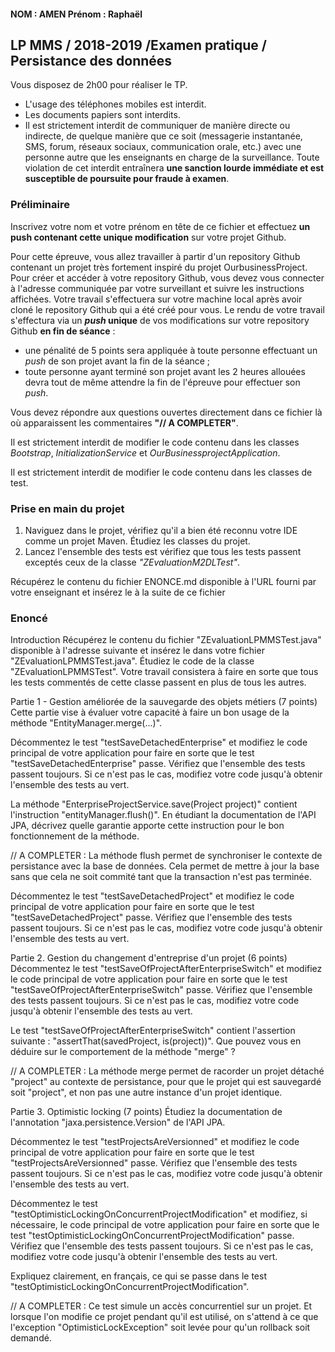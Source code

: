 #### NOM : AMEN   Prénom : Raphaël 


## LP MMS / 2018-2019 /Examen pratique / Persistance des données

Vous disposez de 2h00 pour réaliser le TP. 

- L'usage des téléphones mobiles est interdit.
- Les documents papiers sont interdits.
- Il est strictement interdit de communiquer de manière directe ou indirecte, de quelque manière que ce soit
(messagerie instantanée, SMS, forum, réseaux sociaux, communication orale, etc.) avec une personne autre
que les enseignants en charge de la surveillance.
Toute violation de cet interdit entraînera **une sanction lourde immédiate et est susceptible de poursuite
pour fraude à examen**.

### Préliminaire

Inscrivez votre nom et votre prénom en tête de ce fichier et effectuez **un push contenant cette unique modification** sur votre projet Github.

Pour cette épreuve, vous allez travailler à partir d'un repository Github contenant un projet très fortement inspiré du projet OurbusinessProject.
Pour créer et accéder à votre repository Github, vous devez vous connecter à l'adresse communiquée par votre surveillant et suivre les instructions affichées.
Votre travail s'effectuera sur votre machine local après avoir cloné le repository Github qui a été créé pour vous.
Le rendu de votre travail s'effectura via  un **_push_ unique**  de vos modifications sur votre repository Github **en fin de séance** :
- une pénalité de 5 points sera appliquée à toute personne effectuant un *push* de son projet avant la fin de la séance ;
- toute personne ayant terminé son projet avant les 2 heures allouées devra tout de même attendre la fin de l'épreuve pour effectuer son *push*.

Vous devez répondre aux questions ouvertes directement dans ce fichier là où apparaissent les commentaires **"// A COMPLETER"**.

Il est strictement interdit de modifier le code contenu dans les classes _Bootstrap_, _InitializationService_ et _OurBusinessprojectApplication_.

Il est strictement interdit de modifier le code contenu dans les classes de test.  

### Prise en main du projet

1. Naviguez dans le projet, vérifiez qu'il a bien été reconnu votre IDE comme un projet Maven. Étudiez les classes du projet.
2. Lancez l'ensemble des tests est vérifiez que tous les tests passent exceptés ceux de la classe _"ZEvaluationM2DLTest"_.

Récupérez le contenu du fichier ENONCE.md disponible à l'URL fourni par votre enseignant et insérez le à la suite de ce fichier

### Enoncé

Introduction
Récupérez le contenu du fichier "ZEvaluationLPMMSTest.java" disponible à l'adresse suivante et insérez le dans votre fichier "ZEvaluationLPMMSTest.java". Étudiez le code de la classe "ZEvaluationLPMMSTest". Votre travail consistera à faire en sorte que tous les tests commentés de cette classe passent en plus de tous les autres.

Partie 1 - Gestion améliorée de la sauvegarde des objets métiers (7 points)
Cette partie vise à évaluer votre capacité à faire un bon usage de la méthode "EntityManager.merge(...)".

Décommentez le test "testSaveDetachedEnterprise" et modifiez le code principal de votre application pour faire en sorte que le test "testSaveDetachedEnterprise" passe. Vérifiez que l'ensemble des tests passent toujours. Si ce n'est pas le cas, modifiez votre code jusqu'à obtenir l'ensemble des tests au vert.

La méthode "EnterpriseProjectService.save(Project project)" contient l'instruction "entityManager.flush()". En étudiant la documentation de l'API JPA, décrivez quelle garantie apporte cette instruction pour le bon fonctionnement de la méthode.

// A COMPLETER :
La méthode flush permet de synchroniser le contexte de persistance avec la base de données. Cela permet de mettre à jour la base sans que cela ne soit commité tant que la transaction n'est pas terminée.

Décommentez le test "testSaveDetachedProject" et modifiez le code principal de votre application pour faire en sorte que le test "testSaveDetachedProject" passe. Vérifiez que l'ensemble des tests passent toujours. Si ce n'est pas le cas, modifiez votre code jusqu'à obtenir l'ensemble des tests au vert.

Partie 2. Gestion du changement d'entreprise d'un projet (6 points)
Décommentez le test "testSaveOfProjectAfterEnterpriseSwitch" et modifiez le code principal de votre application pour faire en sorte que le test "testSaveOfProjectAfterEnterpriseSwitch" passe. Vérifiez que l'ensemble des tests passent toujours. Si ce n'est pas le cas, modifiez votre code jusqu'à obtenir l'ensemble des tests au vert.

Le test "testSaveOfProjectAfterEnterpriseSwitch" contient l'assertion suivante : "assertThat(savedProject, is(project))". Que pouvez vous en déduire sur le comportement de la méthode "merge" ?

// A COMPLETER :
La méthode merge permet de racorder un projet détaché "project" au contexte de persistance, pour que le projet qui est sauvegardé soit "project", et non pas une autre instance d'un projet identique.

Partie 3. Optimistic locking (7 points)
Étudiez la documentation de l'annotation "jaxa.persistence.Version" de l'API JPA.

Décommentez le test "testProjectsAreVersionned" et modifiez le code principal de votre application pour faire en sorte que le test "testProjectsAreVersionned" passe. Vérifiez que l'ensemble des tests passent toujours. Si ce n'est pas le cas, modifiez votre code jusqu'à obtenir l'ensemble des tests au vert.

Décommentez le test "testOptimisticLockingOnConcurrentProjectModification" et modifiez, si nécessaire, le code principal de votre application pour faire en sorte que le test "testOptimisticLockingOnConcurrentProjectModification" passe. Vérifiez que l'ensemble des tests passent toujours. Si ce n'est pas le cas, modifiez votre code jusqu'à obtenir l'ensemble des tests au vert.

Expliquez clairement, en français, ce qui se passe dans le test "testOptimisticLockingOnConcurrentProjectModification".

// A COMPLETER :
Ce test simule un accès concurrentiel sur un projet. Et lorsque l'on modifie ce projet pendant qu'il est utilisé, on s'attend à ce que l'exception "OptimisticLockException" soit levée pour qu'un rollback soit demandé.




